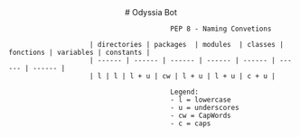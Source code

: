 <div align="center">
# Odyssia Bot
</div>

                                            PEP 8 - Naming Convetions

                        | directories | packages  | modules  | classes | fonctions | variables | constants |
                        | ------ | ------ | ------ | ------ | ------ | ------ | ------ |
                        | l | l | l + u | cw | l + u | l + u | c + u |

                                            Legend:           
                                            - l = lowercase
                                            - u = underscores
                                            - cw = CapWords
                                            - c = caps